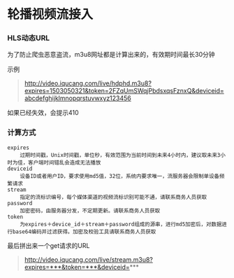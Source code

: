 # 轮播视频流接入

### HLS动态URL

为了防止爬虫恶意盗流，m3u8网址都是计算出来的，有效期时间最长30分钟

示例

> http://video.iqucang.com/live/hdphd.m3u8?expires=1503050321&token=2FZqUmSWqjPbdsxqsFznxQ&deviceid=abcdefghijklmnopqrstuvwxyz123456

如果已经失效，会提示410

### 计算方式
```
expires
    过期时间戳，Unix时间戳，单位秒，有效范围为当前时间到未来4小时内，建议取未来3小时为佳，客户端时间错乱会造成无法播放
deviceid
    设备ID或者用户ID，要求使用md5值，32位，系统内要求唯一，流服务器会限制单设备频繁请求
stream
    指定的流标识编号，每个媒体渠道的视频流标识别可能不通，请联系商务人员获取
password
    加密密码，由服务器分发，不定期更新。请联系商务人员获取
token
    为expires＋device_id＋stream＋password组成的源串，进行md5加密后，对数据进行base64编码并过滤获得。加密及校验工具请联系商务人员获取
```

最后拼出来一个get请求的URL
> http://video.iqucang.com/live/stream.m3u8?expires=***&token=***&deviceid=***

